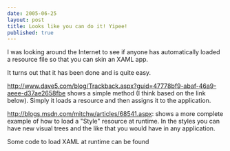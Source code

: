 ```yaml
---
date: 2005-06-25
layout: post
title: Looks like you can do it! Yipee!
published: true
---
```

I was looking around the Internet to see if anyone has automatically loaded a resource file so that you can skin an XAML app.<p />It turns out that it has been done and is quite easy.<p /><a href="http://www.dave5.com/blog/Trackback.aspx?guid=47778bf9-abaf-46a9-aeee-d37ae2658fbe">http://www.dave5.com/blog/Trackback.aspx?guid=47778bf9-abaf-46a9-aeee-d37ae2658fbe</a> shows a simple method (I think based on the link below).  Simply it loads a resource and then assigns it to the application.<p /><a href="http://blogs.msdn.com/mitchw/articles/68541.aspx">http://blogs.msdn.com/mitchw/articles/68541.aspx</a>: shows a more complete example of how to load a "Style" resource at runtime.  In the styles you can have new visual trees and the like that you would have in any application.<p />Some code to load XAML at runtime can be found<div class="blogger-post-footer"><img class="posterous_download_image" src="https://blogger.googleusercontent.com/tracker/8109338-111972641288721348?l=www.kinlan.co.uk%2Findex.html" height="1" alt="" width="1" /></div>

